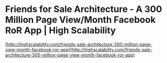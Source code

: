 <!--
id: 26845508
link: http://tumblr.atmos.org/post/26845508/friends-for-sale-architecture-a-300-million-page
slug: friends-for-sale-architecture-a-300-million-page
date: Wed Feb 20 2008 13:27:18 GMT-0800 (PST)
publish: 2008-02-020
tags: 
title: Friends for Sale Architecture - A 300 Million Page View/Month Facebook RoR App | High Scalability
-->


Friends for Sale Architecture - A 300 Million Page View/Month Facebook RoR App | High Scalability
=================================================================================================

[http://highscalability.com/friends-sale-architecture-300-million-page-view-month-facebook-ror-app](http://highscalability.com/friends-sale-architecture-300-million-page-view-month-facebook-ror-app)

